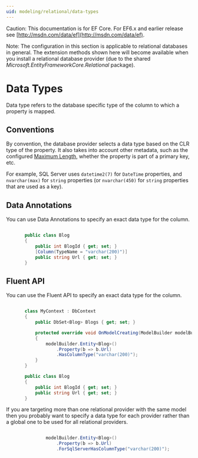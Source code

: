 ```yaml
---
uid: modeling/relational/data-types
---
```

Caution: This documentation is for EF Core. For EF6.x and earlier release see [http://msdn.com/data/ef](http://msdn.com/data/ef).

Note: The configuration in this section is applicable to relational databases in general. The extension methods shown here will become available when you install a relational database provider (due to the shared *Microsoft.EntityFrameworkCore.Relational* package).

  # Data Types

Data type refers to the database specific type of the column to which a property is mapped.

  ## Conventions

By convention, the database provider selects a data type based on the CLR type of the property. It also takes into account other metadata, such as the configured [Maximum Length](../max-length.md), whether the property is part of a primary key, etc.

For example, SQL Server uses `datetime2(7)` for `DateTime` properties, and `nvarchar(max)` for `string` properties (or `nvarchar(450)` for `string` properties that are used as a key).

  ## Data Annotations

You can use Data Annotations to specify an exact data type for the column.

<!-- literal_block {"language": "c#", "source": "/Users/shirhatti/src/EntityFramework.Docs/docs/modeling/relational/Modeling/DataAnnotations/Samples/Relational/DataType.cs", "xml:space": "preserve", "classes": [], "backrefs": [], "names": [], "dupnames": [], "highlight_args": {"hl_lines": [4], "linenostart": 1}, "ids": [], "linenos": true} -->

````c#

       public class Blog
       {
           public int BlogId { get; set; }
           [Column(TypeName = "varchar(200)")]
           public string Url { get; set; }
       }

   ````

  ## Fluent API

You can use the Fluent API to specify an exact data type for the column.

<!-- literal_block {"language": "c#", "source": "/Users/shirhatti/src/EntityFramework.Docs/docs/modeling/relational/Modeling/FluentAPI/Samples/Relational/DataType.cs", "xml:space": "preserve", "classes": [], "backrefs": [], "names": [], "dupnames": [], "highlight_args": {"hl_lines": [7, 8, 9], "linenostart": 1}, "ids": [], "linenos": true} -->

````c#

       class MyContext : DbContext
       {
           public DbSet<Blog> Blogs { get; set; }

           protected override void OnModelCreating(ModelBuilder modelBuilder)
           {
               modelBuilder.Entity<Blog>()
                   .Property(b => b.Url)
                   .HasColumnType("varchar(200)");
           }
       }

       public class Blog
       {
           public int BlogId { get; set; }
           public string Url { get; set; }
       }

   ````

If you are targeting more than one relational provider with the same model then you probably want to specify a data type for each provider rather than a global one to be used for all relational providers.

<!-- literal_block {"language": "c#", "source": "/Users/shirhatti/src/EntityFramework.Docs/docs/modeling/relational/Modeling/FluentAPI/Samples/Relational/DataTypeForProvider.cs", "xml:space": "preserve", "classes": [], "backrefs": [], "names": [], "dupnames": [], "highlight_args": {"hl_lines": [3], "linenostart": 1}, "ids": [], "linenos": true} -->

````c#

               modelBuilder.Entity<Blog>()
                   .Property(b => b.Url)
                   .ForSqlServerHasColumnType("varchar(200)");

   ````
